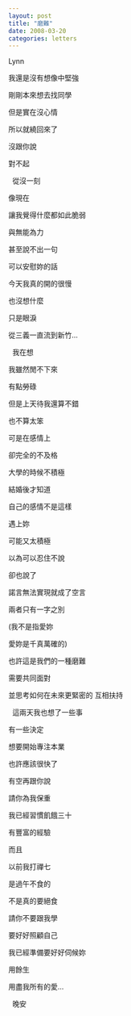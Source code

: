 ```yaml
---
layout: post
title: "磨難"
date: 2008-03-20
categories: letters
---
```




Lynn
 


我還是沒有想像中堅強


剛剛本來想去找同學


但是實在沒心情


所以就繞回來了


沒跟你說


對不起


 
從沒一刻


像現在


讓我覺得什麼都如此脆弱


與無能為力


甚至說不出一句


可以安慰妳的話


今天我真的開的很慢


也沒想什麼


只是眼淚


從三義一直流到新竹...


 
我在想


我雖然閒不下來


有點勞碌


但是上天待我還算不錯


也不算太笨


可是在感情上


卻完全的不及格


大學的時候不積極


結婚後才知道


自己的感情不是這樣


遇上妳


可能又太積極


以為可以忍住不說


卻也說了


諾言無法實現就成了空言


兩者只有一字之別


(我不是指愛妳


愛妳是千真萬確的)


也許這是我們的一種磨難


需要共同面對


並思考如何在未來更緊密的
互相扶持


 
這兩天我也想了一些事


有一些決定


想要開始專注本業


也許應該很快了


有空再跟你說


請你為我保重


我已經習慣飢餓三十


有豐富的經驗


而且


以前我打禪七


是過午不食的


不是真的要絕食


請你不要跟我學


要好好照顧自己


我已經準備要好好伺候妳


用餘生


用盡我所有的愛...

 
晚安

